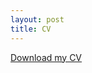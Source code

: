```yaml
---
layout: post
title: CV
---
```


[Download my CV](https://github.com/abigaildow/abigaildow.github.io/assets/abigail_dow_cv.pdf)
